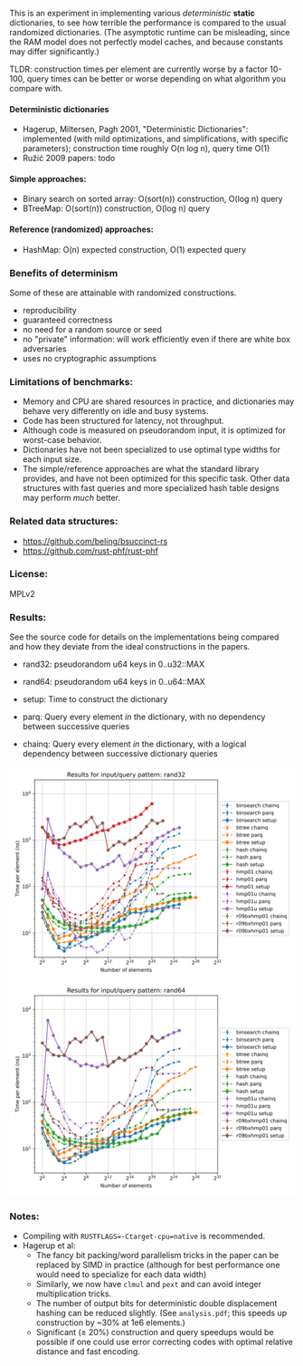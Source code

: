 This is an experiment in implementing various _deterministic_ **static**
dictionaries, to see how terrible the performance is compared to the usual
randomized dictionaries. (The asymptotic runtime can be misleading, since the
RAM model does not perfectly model caches, and because constants may differ
significantly.)

TLDR: construction times per element are currently worse by a factor 10-100,
query times can be better or worse depending on what algorithm you compare with.

#### Deterministic dictionaries

- Hagerup, Miltersen, Pagh 2001, "Deterministic Dictionaries": implemented (with
  mild optimizations, and simplifications, with specific parameters); construction
  time roughly O(n log n), query time O(1)
- Ružić 2009 papers: todo

#### Simple approaches:

- Binary search on sorted array: O(sort(n)) construction, O(log n) query
- BTreeMap: O(sort(n)) construction, O(log n) query

#### Reference (randomized) approaches:

- HashMap: O(n) expected construction, O(1) expected query

### Benefits of determinism

Some of these are attainable with randomized constructions.

- reproducibility
- guaranteed correctness
- no need for a random source or seed
- no "private" information: will work efficiently even if there are white box adversaries
- uses no cryptographic assumptions

### Limitations of benchmarks:

- Memory and CPU are shared resources in practice, and dictionaries may behave
  very differently on idle and busy systems.
- Code has been structured for latency, not throughput.
- Although code is measured on pseudorandom input, it is optimized for
  worst-case behavior.
- Dictionaries have not been specialized to use optimal type widths for each
  input size.
- The simple/reference approaches are what the standard library provides, and
  have not been optimized for this specific task. Other data structures with fast
  queries and more specialized hash table designs may perform _much_ better.

### Related data structures:

- https://github.com/beling/bsuccinct-rs
- https://github.com/rust-phf/rust-phf

### License:

MPLv2

### Results:

See the source code for details on the implementations being compared and how they deviate
from the ideal constructions in the papers.

* rand32: pseudorandom u64 keys in 0..u32::MAX
* rand64: pseudorandom u64 keys in 0..u64::MAX

* setup: Time to construct the dictionary
* parq: Query every element _in_ the dictionary, with no dependency between successive queries
* chainq: Query every element _in_ the dictionary, with a logical dependency between successive dictionary queries

![rand32 results](rand32.svg)
![rand64 results](rand64.svg)

### Notes:

- Compiling with `RUSTFLAGS=-Ctarget-cpu=native` is recommended.
- Hagerup et al:
  - The fancy bit packing/word parallelism tricks in the paper can be replaced
    by SIMD in practice (although for best performance one would need to
    specialize for each data width)
  - Similarly, we now have `clmul` and `pext` and can avoid integer
    multiplication tricks.
  - The number of output bits for deterministic double displacement hashing can
    be reduced slightly. (See `analysis.pdf`; this speeds up construction by
    ~30% at 1e6 elements.)
  - Significant (≥ 20%) construction and query speedups would be possible if one
    could use error correcting codes with optimal relative distance and fast
    encoding.
